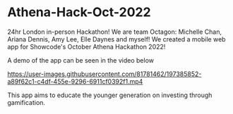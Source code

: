 # Athena-Hack-Oct-2022

24hr London in-person Hackathon!
We are team Octagon: Michelle Chan, Ariana Dennis, Amy Lee, Elle Daynes and myself!
We created a mobile web app for Showcode's October Athena Hackathon 2022!

A demo of the app can be seen in the video below

https://user-images.githubusercontent.com/81781462/197385852-a89f62c1-c4df-455e-9296-6911cf0392f1.mp4


This app aims to educate the younger generation on investing through gamification.
